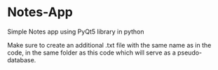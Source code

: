 # Notes-App
Simple Notes app using PyQt5 library in python

Make sure to create an additional .txt file with the same name as in the code, in the same folder as this code which will serve as a pseudo-database.
